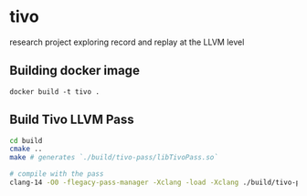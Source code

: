 # tivo
research project exploring record and replay at the LLVM level

## Building docker image
```
docker build -t tivo .
```

## Build Tivo LLVM Pass

```sh
cd build
cmake ..
make # generates `./build/tivo-pass/libTivoPass.so`

# compile with the pass
clang-14 -O0 -flegacy-pass-manager -Xclang -load -Xclang ./build/tivo-pass/libTivoPass.so ./foo.c
```
